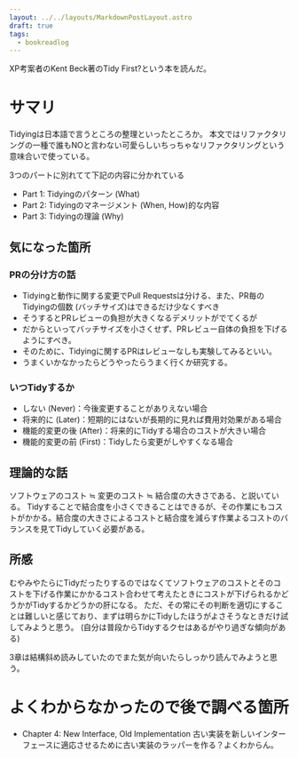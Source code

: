 ```yaml
---
layout: ../../layouts/MarkdownPostLayout.astro
draft: true
tags:
  - bookreadlog
---
```

XP考案者のKent Beck著のTidy First?という本を読んだ。

# サマリ

Tidyingは日本語で言うところの整理といったところか。
本文ではリファクタリングの一種で誰もNOと言わない可愛らしいちっちゃなリファクタリングという意味合いで使っている。

3つのパートに別れてて下記の内容に分かれている
* Part 1: Tidyingのパターン (What)
* Part 2: Tidyingのマネージメント (When, How)的な内容
* Part 3: Tidyingの理論 (Why)

## 気になった箇所
### PRの分け方の話
* Tidyingと動作に関する変更でPull Requestsは分ける、また、PR毎のTidyingの個数 (バッチサイズ)はできるだけ少なくすべき
* そうするとPRレビューの負担が大きくなるデメリットがでてくるが
* だからといってバッチサイズを小さくせず、PRレビュー自体の負担を下げるようにすべき。
* そのために、Tidyingに関するPRはレビューなしも実験してみるといい。
* うまくいかなかったらどうやったらうまく行くか研究する。
### いつTidyするか
* しない (Never)：今後変更することがありえない場合
* 将来的に (Later)：短期的にはないが長期的に見れば費用対効果がある場合
* 機能的変更の後 (After)：将来的にTidyする場合のコストが大きい場合
* 機能的変更の前 (First)：Tidyしたら変更がしやすくなる場合
## 理論的な話
ソフトウェアのコスト ≒ 変更のコスト ≒ 結合度の大きさである、と説いている。
Tidyすることで結合度を小さくできることはできるが、その作業にもコストがかかる。結合度の大きさによるコストと結合度を減らす作業よるコストのバランスを見てTidyしていく必要がある。

## 所感
むやみやたらにTidyだったりするのではなくてソフトウェアのコストとそのコストを下げる作業にかかるコスト合わせて考えたときにコストが下げられるかどうかがTidyするかどうかの肝になる。
ただ、その常にその判断を適切にすることは難しいと感じており、まずは明らかにTidyしたほうがよさそうなときだけ試してみようと思う。
(自分は普段からTidyするクセはあるがやり過ぎな傾向がある)

3章は結構斜め読みしていたのでまた気が向いたらしっかり読んでみようと思う。

# よくわからなかったので後で調べる箇所
* Chapter 4: New Interface, Old Implementation
  古い実装を新しいインターフェースに適応させるために古い実装のラッパーを作る？よくわからん。